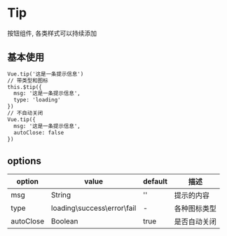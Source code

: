 # Tip

按钮组件, 各类样式可以持续添加

## 基本使用

``` html
Vue.tip('这是一条提示信息')
// 带类型和图标
this.$tip({
  msg: '这是一条提示信息',
  type: 'loading'
})
// 不自动关闭
Vue.tip({
  msg: '这是一条提示信息',
  autoClose: false
})
```

## options

option | value | default| 描述
---  |  ---  |   ---  | ---
msg | String | '' | 提示的内容
type | loading\success\error\fail | - | 各种图标类型
autoClose | Boolean | true | 是否自动关闭



